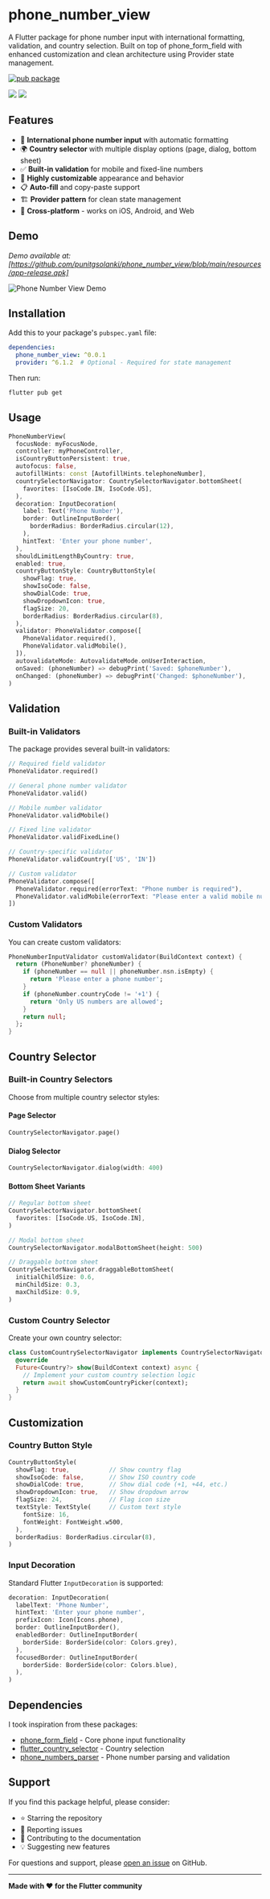# phone_number_view

A Flutter package for phone number input with international formatting, validation, and country selection. Built on top of phone_form_field with enhanced customization and clean architecture using Provider state management.

[![pub package](https://img.shields.io/pub/v/phone_number_view.svg)](https://pub.dev/packages/phone_number_view)

<img src="https://github.com/punitgsolanki/phone_number_view/blob/main/resources/Screenshot_20250917_152854.png">

<img src="https://github.com/punitgsolanki/phone_number_view/blob/main/resources/Screenshot_20250917_153059.png">

## Features

- 📱 **International phone number input** with automatic formatting
- 🌍 **Country selector** with multiple display options (page, dialog, bottom sheet)
- ✅ **Built-in validation** for mobile and fixed-line numbers
- 🎨 **Highly customizable** appearance and behavior
- 📋 **Auto-fill** and copy-paste support
- 🏗️ **Provider pattern** for clean state management
- 🔧 **Cross-platform** - works on iOS, Android, and Web

## Demo

*Demo available at: [https://github.com/punitgsolanki/phone_number_view/blob/main/resources/app-release.apk]*

![Phone Number View Demo](demo.gif)

## Installation

Add this to your package's `pubspec.yaml` file:

```yaml
dependencies:
  phone_number_view: ^0.0.1
  provider: ^6.1.2  # Optional - Required for state management
```

Then run:

```bash
flutter pub get
```

## Usage

```dart
PhoneNumberView(
  focusNode: myFocusNode,
  controller: myPhoneController,
  isCountryButtonPersistent: true,
  autofocus: false,
  autofillHints: const [AutofillHints.telephoneNumber],
  countrySelectorNavigator: CountrySelectorNavigator.bottomSheet(
    favorites: [IsoCode.IN, IsoCode.US],
  ),
  decoration: InputDecoration(
    label: Text('Phone Number'),
    border: OutlineInputBorder(
      borderRadius: BorderRadius.circular(12),
    ),
    hintText: 'Enter your phone number',
  ),
  shouldLimitLengthByCountry: true,
  enabled: true,
  countryButtonStyle: CountryButtonStyle(
    showFlag: true,
    showIsoCode: false,
    showDialCode: true,
    showDropdownIcon: true,
    flagSize: 20,
    borderRadius: BorderRadius.circular(8),
  ),
  validator: PhoneValidator.compose([
    PhoneValidator.required(),
    PhoneValidator.validMobile(),
  ]),
  autovalidateMode: AutovalidateMode.onUserInteraction,
  onSaved: (phoneNumber) => debugPrint('Saved: $phoneNumber'),
  onChanged: (phoneNumber) => debugPrint('Changed: $phoneNumber'),
)
```

## Validation

### Built-in Validators

The package provides several built-in validators:

```dart
// Required field validator
PhoneValidator.required()

// General phone number validator
PhoneValidator.valid()

// Mobile number validator
PhoneValidator.validMobile()

// Fixed line validator
PhoneValidator.validFixedLine()

// Country-specific validator
PhoneValidator.validCountry(['US', 'IN'])

// Custom validator
PhoneValidator.compose([
  PhoneValidator.required(errorText: "Phone number is required"),
  PhoneValidator.validMobile(errorText: "Please enter a valid mobile number"),
])
```

### Custom Validators

You can create custom validators:

```dart
PhoneNumberInputValidator customValidator(BuildContext context) {
  return (PhoneNumber? phoneNumber) {
    if (phoneNumber == null || phoneNumber.nsn.isEmpty) {
      return 'Please enter a phone number';
    }
    if (phoneNumber.countryCode != '+1') {
      return 'Only US numbers are allowed';
    }
    return null;
  };
}
```

## Country Selector

### Built-in Country Selectors

Choose from multiple country selector styles:

#### Page Selector
```dart
CountrySelectorNavigator.page()
```

#### Dialog Selector
```dart
CountrySelectorNavigator.dialog(width: 400)
```

#### Bottom Sheet Variants
```dart
// Regular bottom sheet
CountrySelectorNavigator.bottomSheet(
  favorites: [IsoCode.US, IsoCode.IN],
)

// Modal bottom sheet
CountrySelectorNavigator.modalBottomSheet(height: 500)

// Draggable bottom sheet
CountrySelectorNavigator.draggableBottomSheet(
  initialChildSize: 0.6,
  minChildSize: 0.3,
  maxChildSize: 0.9,
)
```

### Custom Country Selector

Create your own country selector:

```dart
class CustomCountrySelectorNavigator implements CountrySelectorNavigator {
  @override
  Future<Country?> show(BuildContext context) async {
    // Implement your custom country selection logic
    return await showCustomCountryPicker(context);
  }
}
```

## Customization

### Country Button Style

```dart
CountryButtonStyle(
  showFlag: true,           // Show country flag
  showIsoCode: false,       // Show ISO country code
  showDialCode: true,       // Show dial code (+1, +44, etc.)
  showDropdownIcon: true,   // Show dropdown arrow
  flagSize: 24,             // Flag icon size
  textStyle: TextStyle(     // Custom text style
    fontSize: 16,
    fontWeight: FontWeight.w500,
  ),
  borderRadius: BorderRadius.circular(8),
)
```

### Input Decoration

Standard Flutter `InputDecoration` is supported:

```dart
decoration: InputDecoration(
  labelText: 'Phone Number',
  hintText: 'Enter your phone number',
  prefixIcon: Icon(Icons.phone),
  border: OutlineInputBorder(),
  enabledBorder: OutlineInputBorder(
    borderSide: BorderSide(color: Colors.grey),
  ),
  focusedBorder: OutlineInputBorder(
    borderSide: BorderSide(color: Colors.blue),
  ),
)
```

## Dependencies

I took inspiration from these packages:

- [phone_form_field](https://pub.dev/packages/phone_form_field) - Core phone input functionality
- [flutter_country_selector](https://pub.dev/packages/flutter_country_selector) - Country selection
- [phone_numbers_parser](https://pub.dev/packages/phone_numbers_parser) - Phone number parsing and validation

## Support

If you find this package helpful, please consider:

- ⭐ Starring the repository
- 🐛 Reporting issues
- 📝 Contributing to the documentation
- 💡 Suggesting new features

For questions and support, please [open an issue](https://github.com/punitgsolanki/phone_number_view/issues) on GitHub.

---

**Made with ❤️ for the Flutter community**